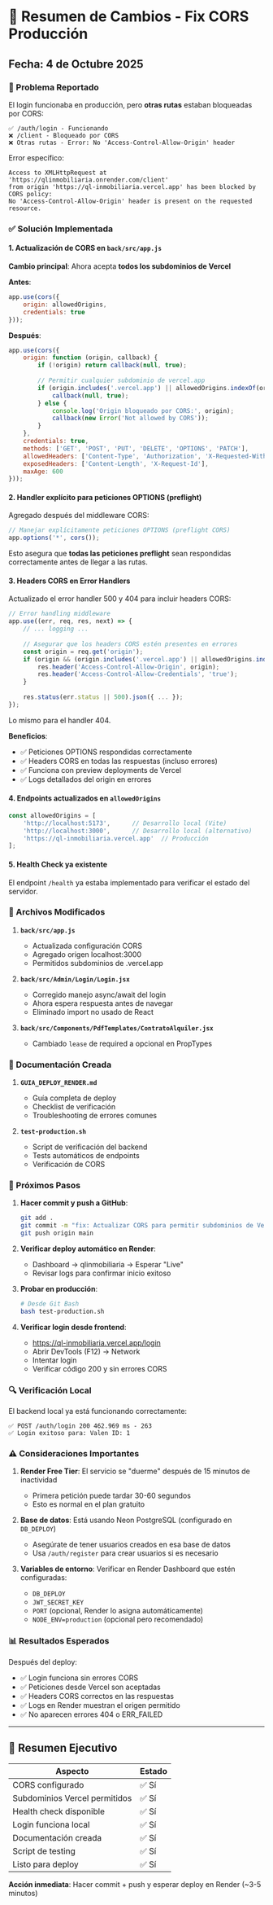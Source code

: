 # 📝 Resumen de Cambios - Fix CORS Producción

## Fecha: 4 de Octubre 2025

### 🔴 Problema Reportado
El login funcionaba en producción, pero **otras rutas** estaban bloqueadas por CORS:
```
✅ /auth/login - Funcionando
❌ /client - Bloqueado por CORS
❌ Otras rutas - Error: No 'Access-Control-Allow-Origin' header
```

Error específico:
```
Access to XMLHttpRequest at 'https://qlinmobiliaria.onrender.com/client' 
from origin 'https://ql-inmobiliaria.vercel.app' has been blocked by CORS policy: 
No 'Access-Control-Allow-Origin' header is present on the requested resource.
```

### ✅ Solución Implementada

#### 1. Actualización de CORS en `back/src/app.js`
**Cambio principal**: Ahora acepta **todos los subdominios de Vercel**

**Antes**:
```javascript
app.use(cors({
    origin: allowedOrigins,
    credentials: true
}));
```

**Después**:
```javascript
app.use(cors({
    origin: function (origin, callback) {
        if (!origin) return callback(null, true);
        
        // Permitir cualquier subdominio de vercel.app
        if (origin.includes('.vercel.app') || allowedOrigins.indexOf(origin) !== -1) {
            callback(null, true);
        } else {
            console.log('Origin bloqueado por CORS:', origin);
            callback(new Error('Not allowed by CORS'));
        }
    },
    credentials: true,
    methods: ['GET', 'POST', 'PUT', 'DELETE', 'OPTIONS', 'PATCH'],
    allowedHeaders: ['Content-Type', 'Authorization', 'X-Requested-With'],
    exposedHeaders: ['Content-Length', 'X-Request-Id'],
    maxAge: 600
}));
```

#### 2. Handler explícito para peticiones OPTIONS (preflight)
Agregado después del middleware CORS:
```javascript
// Manejar explícitamente peticiones OPTIONS (preflight CORS)
app.options('*', cors());
```

Esto asegura que **todas las peticiones preflight** sean respondidas correctamente antes de llegar a las rutas.

#### 3. Headers CORS en Error Handlers
Actualizado el error handler 500 y 404 para incluir headers CORS:
```javascript
// Error handling middleware
app.use((err, req, res, next) => {
    // ... logging ...
    
    // Asegurar que los headers CORS estén presentes en errores
    const origin = req.get('origin');
    if (origin && (origin.includes('.vercel.app') || allowedOrigins.indexOf(origin) !== -1)) {
        res.header('Access-Control-Allow-Origin', origin);
        res.header('Access-Control-Allow-Credentials', 'true');
    }
    
    res.status(err.status || 500).json({ ... });
});
```

Lo mismo para el handler 404.

**Beneficios**:
- ✅ Peticiones OPTIONS respondidas correctamente
- ✅ Headers CORS en todas las respuestas (incluso errores)
- ✅ Funciona con preview deployments de Vercel
- ✅ Logs detallados del origin en errores

#### 4. Endpoints actualizados en `allowedOrigins`
```javascript
const allowedOrigins = [
    'http://localhost:5173',      // Desarrollo local (Vite)
    'http://localhost:3000',      // Desarrollo local (alternativo)
    'https://ql-inmobiliaria.vercel.app'  // Producción
];
```

#### 5. Health Check ya existente
El endpoint `/health` ya estaba implementado para verificar el estado del servidor.

### 📁 Archivos Modificados

1. **`back/src/app.js`**
   - Actualizada configuración CORS
   - Agregado origen localhost:3000
   - Permitidos subdominios de .vercel.app

2. **`back/src/Admin/Login/Login.jsx`**
   - Corregido manejo async/await del login
   - Ahora espera respuesta antes de navegar
   - Eliminado import no usado de React

3. **`back/src/Components/PdfTemplates/ContratoAlquiler.jsx`**
   - Cambiado `lease` de required a opcional en PropTypes

### 📄 Documentación Creada

1. **`GUIA_DEPLOY_RENDER.md`**
   - Guía completa de deploy
   - Checklist de verificación
   - Troubleshooting de errores comunes

2. **`test-production.sh`**
   - Script de verificación del backend
   - Tests automáticos de endpoints
   - Verificación de CORS

### 🚀 Próximos Pasos

1. **Hacer commit y push a GitHub**:
   ```bash
   git add .
   git commit -m "fix: Actualizar CORS para permitir subdominios de Vercel"
   git push origin main
   ```

2. **Verificar deploy automático en Render**:
   - Dashboard → qlinmobiliaria → Esperar "Live"
   - Revisar logs para confirmar inicio exitoso

3. **Probar en producción**:
   ```bash
   # Desde Git Bash
   bash test-production.sh
   ```

4. **Verificar login desde frontend**:
   - https://ql-inmobiliaria.vercel.app/login
   - Abrir DevTools (F12) → Network
   - Intentar login
   - Verificar código 200 y sin errores CORS

### 🔍 Verificación Local

El backend local ya está funcionando correctamente:
```
✅ POST /auth/login 200 462.969 ms - 263
✅ Login exitoso para: Valen ID: 1
```

### ⚠️ Consideraciones Importantes

1. **Render Free Tier**: El servicio se "duerme" después de 15 minutos de inactividad
   - Primera petición puede tardar 30-60 segundos
   - Esto es normal en el plan gratuito

2. **Base de datos**: Está usando Neon PostgreSQL (configurado en `DB_DEPLOY`)
   - Asegúrate de tener usuarios creados en esa base de datos
   - Usa `/auth/register` para crear usuarios si es necesario

3. **Variables de entorno**: Verificar en Render Dashboard que estén configuradas:
   - `DB_DEPLOY`
   - `JWT_SECRET_KEY`
   - `PORT` (opcional, Render lo asigna automáticamente)
   - `NODE_ENV=production` (opcional pero recomendado)

### 📊 Resultados Esperados

Después del deploy:
- ✅ Login funciona sin errores CORS
- ✅ Peticiones desde Vercel son aceptadas
- ✅ Headers CORS correctos en las respuestas
- ✅ Logs en Render muestran el origen permitido
- ✅ No aparecen errores 404 o ERR_FAILED

---

## 🎯 Resumen Ejecutivo

| Aspecto | Estado |
|---------|--------|
| CORS configurado | ✅ Sí |
| Subdominios Vercel permitidos | ✅ Sí |
| Health check disponible | ✅ Sí |
| Login funciona local | ✅ Sí |
| Documentación creada | ✅ Sí |
| Script de testing | ✅ Sí |
| Listo para deploy | ✅ Sí |

**Acción inmediata**: Hacer commit + push y esperar deploy en Render (~3-5 minutos)
